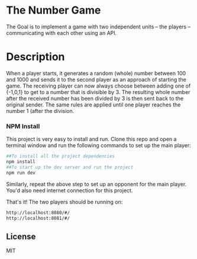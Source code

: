 # The Number Game

The Goal is to implement a game with two independent units – the players – communicating with each other using an API.

# Description
When a player starts, it generates a random (whole) number between 100 and 1000 and sends it to the second player as an approach of starting the game. The receiving player can now always choose between adding one of {-1,0,1} to get to a number that is divisible by 3. The resulting whole number after the received number has been divided by 3 is then sent back to the original sender.
The same rules are applied until one player reaches the number 1 (after the division. 

### NPM Install
This project is very easy to install and run.
Clone this repo and open a terminal window and run the following commands to set up the main player:

```sh
##To install all the project dependencies
npm install
##To start up the dev server and run the project
npm run dev
```
Similarly, repeat the above step to set up an opponent for the main player.
You'd also need internet connection for this project.

That's it! The two players should be running on:
```sh
http://localhost:8080/#/
http://localhost:8081/#/
```

License
----

MIT
